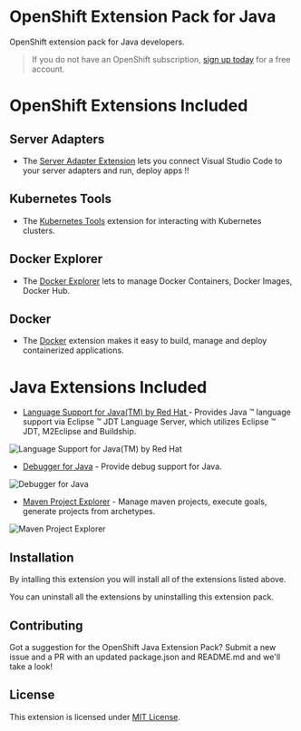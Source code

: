 
# OpenShift Extension Pack for Java

OpenShift extension pack for Java developers.

> If you do not have an OpenShift subscription, [sign up today](https://openshift.io/) for a free account.

# OpenShift Extensions Included

## Server Adapters

* The [Server Adapter Extension](https://github.com/redhat-developer/vscode-adapters) lets you connect Visual Studio Code to your server adapters and run, deploy apps !!

## Kubernetes Tools

* The [Kubernetes Tools](https://marketplace.visualstudio.com/items?itemName=ms-kubernetes-tools.vscode-kubernetes-tools) extension for interacting with Kubernetes clusters.

## Docker Explorer

* The [Docker Explorer](https://marketplace.visualstudio.com/items?itemName=formulahendry.docker-explorer) lets to manage Docker Containers, Docker Images, Docker Hub.

## Docker

* The [Docker](https://marketplace.visualstudio.com/items?itemName=PeterJausovec.vscode-docker) extension makes it easy to build, manage and deploy containerized applications.


# Java Extensions Included

- [Language Support for Java(TM) by Red Hat ](https://marketplace.visualstudio.com/items?itemName=redhat.java) - Provides Java ™ language support via Eclipse ™ JDT Language Server, which utilizes Eclipse ™ JDT, M2Eclipse and Buildship.

![Language Support for Java(TM) by Red Hat](https://raw.githubusercontent.com/mohitsuman/vscode-openshift-extension-pack/master/openshift-java/vscode-java.gif)

- [Debugger for Java](https://marketplace.visualstudio.com/items?itemName=vscjava.vscode-java-debug) - Provide debug support for Java.

![Debugger for Java](https://raw.githubusercontent.com/mohitsuman/vscode-openshift-extension-pack/master/openshift-java/vscode-java-debug.gif)

- [Maven Project Explorer](https://marketplace.visualstudio.com/items?itemName=vscjava.vscode-maven) - Manage maven projects, execute goals, generate projects from archetypes.

![Maven Project Explorer](https://raw.githubusercontent.com/mohitsuman/vscode-openshift-extension-pack/master/openshift-java/vscode-maven.gif)


## Installation

By intalling this extension you will install all of the extensions listed above.

You can uninstall all the extensions by uninstalling this extension pack.

## Contributing

Got a suggestion for the OpenShift Java Extension Pack? Submit a new issue and a PR with an updated package.json and README.md and we'll take a look! 

## License
This extension is licensed under [MIT License](https://github.com/mohitsuman/vscode-openshift-java-pack/blob/master/LICENSE).
